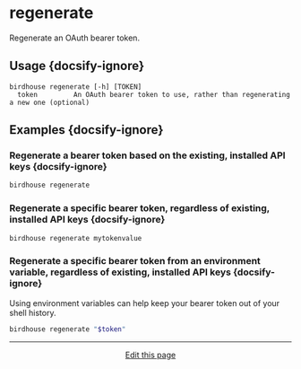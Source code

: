 # regenerate
Regenerate an OAuth bearer token.

## Usage {docsify-ignore}
```
birdhouse regenerate [-h] [TOKEN] 
  token         An OAuth bearer token to use, rather than regenerating a new one (optional)
```

## Examples {docsify-ignore}

### Regenerate a bearer token based on the existing, installed API keys {docsify-ignore}
```bash
birdhouse regenerate
```

### Regenerate a specific bearer token, regardless of existing, installed API keys {docsify-ignore}
```bash
birdhouse regenerate mytokenvalue
```

### Regenerate a specific bearer token from an environment variable, regardless of existing, installed API keys {docsify-ignore}
Using environment variables can help keep your bearer token out of your shell history.
```bash
birdhouse regenerate "$token"
```

<hr>
<div style="text-align:center">
	<a class="edit-link" href="https://github.com/wcarhart/docs/blob/master/docs/birdhouse/regenerate.md" target="_blank"><i class="fas fa-edit"></i> Edit this page</a>
</div>